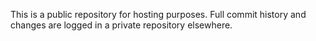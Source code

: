 This is a public repository for hosting purposes. Full commit history and changes are logged in a private repository elsewhere.

